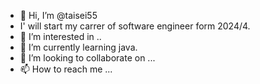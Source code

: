 - 👋 Hi, I’m @taisei55
- I' will start my carrer of software engineer form 2024/4. 
- 👀 I’m interested in ..
- 🌱 I’m currently learning java.
- 💞️ I’m looking to collaborate on ...
- 📫 How to reach me ...

<!---
taisei55/taisei55 is a ✨ special ✨ repository because its `README.md` (this file) appears on your GitHub profile.
You can click the Preview link to take a look at your changes.
--->
